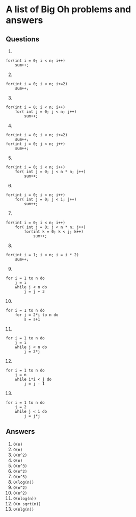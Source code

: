 # A list of Big Oh problems and answers

## Questions

1.

    for(int i = 0; i < n; i++)
        sum++;
    
2.

    for(int i = 0; i < n; i+=2)
        sum++;
    
3.

    for(int i = 0; i < n; i++)
        for( int j = 0; j < n; j++)
            sum++;
    
4.

    for(int i = 0; i < n; i+=2)
        sum++;
    for(int j = 0; j < n; j++)
        sum++;
    
5.

    for(int i = 0; i < n; i++)
        for( int j = 0; j < n * n; j++)
            sum++;
    
6.

    for(int i = 0; i < n; i++)
        for( int j = 0; j < i; j++)
            sum++;
    
7.

    for(int i = 0; i < n; i++)
        for( int j = 0; j < n * n; j++)
            for(int k = 0; k < j; k++)
                sum++;

8.

    for(int i = 1; i < n; i = i * 2)
        sum++;
        
9.

    for i = 1 to n do
        j = i
        while j < n do
            j = j + 3
        
10.

    for i = 1 to n do
        for j = 2*i to n do
            s = s+1

11.

    for i = 1 to n do
        j = i
        while j < n do
            j = 2*j

12.

    for i = 1 to n do
        j = n
        while i*i < j do
            j = j - 1
            
13.

    for i = 1 to n do
        j = 2
        while j < i do
            j = j*j









## Answers

1. `O(n)`
2. `O(n)`
3. `O(n^2)`
4. `O(n)`
5. `O(n^3)`
6. `O(n^2)`
7. `O(n^5)`
8. `O(log(n))`
9. `O(n^2)`
10. `O(n^2)`
11. `O(nlog(n))`
12. `O(n sqrt(n))`
13. `O(nlg(n))`

